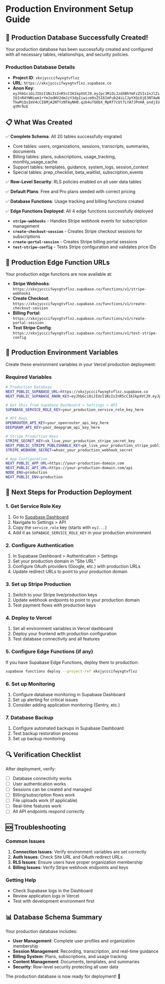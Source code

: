 # Production Environment Setup Guide

## 🎉 Production Database Successfully Created!

Your production database has been successfully created and configured with all necessary tables, relationships, and security policies.

### Production Database Details

- **Project ID**: `xkxjycccifwyxgtvflxz`
- **URL**: `https://xkxjycccifwyxgtvflxz.supabase.co`
- **Anon Key**: `eyJhbGciOiJIUzI1NiIsInR5cCI6IkpXVCJ9.eyJpc3MiOiJzdXBhYmFzZSIsInJlZiI6InR4YWNiem1rYmJodHV2dmJzY3dpIiwicm9sZSI6ImFub24iLCJpYXQiOjE3NTAwNTkwMjQsImV4cCI6MjA2NTYzNTAyNH0.qzb4ufGObX_MpRf7cUt7LYA7JPnHA_ondjIUqtMr9zE`

## 📋 What Was Created

✅ **Complete Schema**: All 20 tables successfully migrated
- Core tables: users, organizations, sessions, transcripts, summaries, documents
- Billing tables: plans, subscriptions, usage_tracking, monthly_usage_cache
- Support tables: templates, guidance, system_logs, session_context
- Special tables: prep_checklist, beta_waitlist, subscription_events

✅ **Row-Level Security**: RLS policies enabled on all user data tables

✅ **Default Plans**: Free and Pro plans seeded with correct pricing

✅ **Database Functions**: Usage tracking and billing functions created

✅ **Edge Functions Deployed**: All 4 edge functions successfully deployed
- **`stripe-webhooks`** - Handles Stripe webhook events for subscription management
- **`create-checkout-session`** - Creates Stripe checkout sessions for subscriptions  
- **`create-portal-session`** - Creates Stripe billing portal sessions
- **`test-stripe-config`** - Tests Stripe configuration and validates price IDs

## 🔗 Production Edge Function URLs

Your production edge functions are now available at:

- **Stripe Webhooks**: `https://xkxjycccifwyxgtvflxz.supabase.co/functions/v1/stripe-webhooks`
- **Create Checkout**: `https://xkxjycccifwyxgtvflxz.supabase.co/functions/v1/create-checkout-session`
- **Billing Portal**: `https://xkxjycccifwyxgtvflxz.supabase.co/functions/v1/create-portal-session`
- **Test Stripe Config**: `https://xkxjycccifwyxgtvflxz.supabase.co/functions/v1/test-stripe-config`

## 🔧 Production Environment Variables

Create these environment variables in your Vercel production deployment:

### Required Variables

```bash
# Production Database
NEXT_PUBLIC_SUPABASE_URL=https://xkxjycccifwyxgtvflxz.supabase.co
NEXT_PUBLIC_SUPABASE_ANON_KEY=eyJhbGciOiJIUzI1NiIsInR5cCI6IkpXVCJ9.eyJpc3MiOiJzdXBhYmFzZSIsInJlZiI6InR4YWNiem1rYmJodHV2dmJzY3dpIiwicm9sZSI6ImFub24iLCJpYXQiOjE3NTAwNTkwMjQsImV4cCI6MjA2NTYzNTAyNH0.qzb4ufGObX_MpRf7cUt7LYA7JPnHA_ondjIUqtMr9zE

# Get this from Supabase Dashboard > Settings > API
SUPABASE_SERVICE_ROLE_KEY=your_production_service_role_key_here

# API Keys
OPENROUTER_API_KEY=your_openrouter_api_key_here
DEEPGRAM_API_KEY=your_deepgram_api_key_here

# Stripe Production Keys
STRIPE_SECRET_KEY=sk_live_your_production_stripe_secret_key
NEXT_PUBLIC_STRIPE_PUBLISHABLE_KEY=pk_live_your_production_stripe_publishable_key
STRIPE_WEBHOOK_SECRET=whsec_your_production_webhook_secret

# App Configuration
NEXT_PUBLIC_APP_URL=https://your-production-domain.com
NEXT_PUBLIC_API_URL=https://your-production-domain.com/api
NODE_ENV=production
NEXT_PUBLIC_ENV=production
```

## 🚀 Next Steps for Production Deployment

### 1. Get Service Role Key
1. Go to [Supabase Dashboard](https://supabase.com/dashboard/project/xkxjycccifwyxgtvflxz)
2. Navigate to Settings > API
3. Copy the `service_role` key (starts with `eyJ...`)
4. Add it as `SUPABASE_SERVICE_ROLE_KEY` in your production environment

### 2. Configure Authentication
1. In Supabase Dashboard > Authentication > Settings
2. Set your production domain in "Site URL"
3. Configure OAuth providers (Google, etc.) with production URLs
4. Update redirect URLs to point to your production domain

### 3. Set up Stripe Production
1. Switch to your Stripe live/production keys
2. Update webhook endpoints to point to your production domain
3. Test payment flows with production keys

### 4. Deploy to Vercel
1. Set all environment variables in Vercel dashboard
2. Deploy your frontend with production configuration
3. Test database connectivity and all features

### 5. Configure Edge Functions (if any)
If you have Supabase Edge Functions, deploy them to production:
```bash
supabase functions deploy --project-ref xkxjycccifwyxgtvflxz
```

### 6. Set up Monitoring
1. Configure database monitoring in Supabase Dashboard
2. Set up alerting for critical issues
3. Consider adding application monitoring (Sentry, etc.)

### 7. Database Backup
1. Configure automated backups in Supabase Dashboard
2. Test backup restoration process
3. Set up backup monitoring

## 🔍 Verification Checklist

After deployment, verify:
- [ ] Database connectivity works
- [ ] User authentication works
- [ ] Sessions can be created and managed
- [ ] Billing/subscription flows work
- [ ] File uploads work (if applicable)
- [ ] Real-time features work
- [ ] All API endpoints respond correctly

## 🆘 Troubleshooting

### Common Issues
1. **Connection Issues**: Verify environment variables are set correctly
2. **Auth Issues**: Check Site URL and OAuth redirect URLs
3. **RLS Issues**: Ensure users have proper organization membership
4. **Billing Issues**: Verify Stripe webhook endpoints and keys

### Getting Help
- Check Supabase logs in the Dashboard
- Review application logs in Vercel
- Test with development environment first

## 📊 Database Schema Summary

Your production database includes:
- **User Management**: Complete user profiles and organization membership
- **Session Management**: Recording, transcription, and real-time guidance
- **Billing System**: Plans, subscriptions, and usage tracking
- **Content Management**: Documents, templates, and summaries
- **Security**: Row-level security protecting all user data

The production database is now ready for deployment! 🎉 